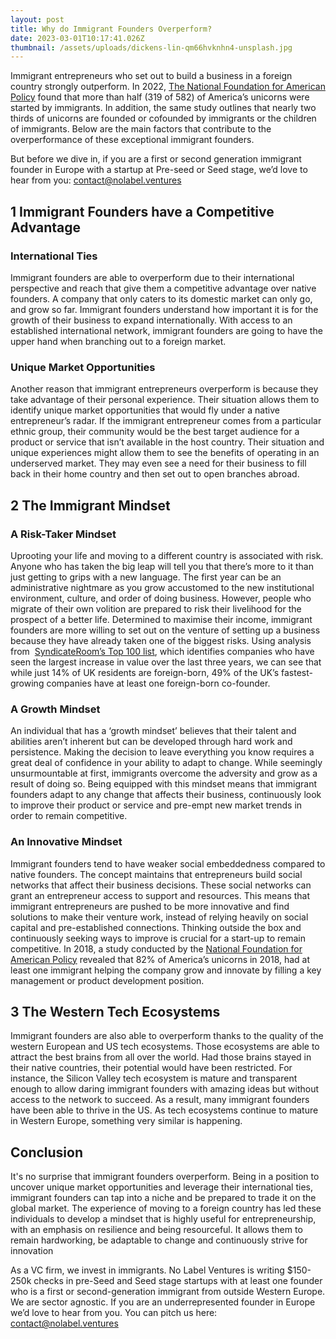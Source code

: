 ```yaml
---
layout: post
title: Why do Immigrant Founders Overperform?
date: 2023-03-01T10:17:41.026Z
thumbnail: /assets/uploads/dickens-lin-qm66hvknhn4-unsplash.jpg
---
```

<!-- more -->

Immigrant entrepreneurs who set out to build a business in a foreign country strongly outperform. In 2022, [The National Foundation for American Policy](https://nfap.com/research/new-nfap-policy-brief-immigrant-entrepreneurs-and-u-s-billion-dollar-companies/) found that more than half (319 of 582) of America’s unicorns were started by immigrants. In addition, the same study outlines that nearly two thirds of unicorns are founded or cofounded by immigrants or the children of immigrants. Below are the main factors that contribute to the overperformance of these exceptional immigrant founders. 

But before we dive in, if you are a first or second generation immigrant founder in Europe with a startup at Pre-seed or Seed stage, we’d love to hear from you: contact@nolabel.ventures

## 1 Immigrant Founders have a Competitive Advantage

### International Ties

Immigrant founders are able to overperform due to their international perspective and reach that give them a competitive advantage over native founders. A company that only caters to its domestic market can only go, and grow so far. Immigrant founders understand how important it is for the growth of their business to expand internationally. With access to an established international network, immigrant founders are going to have the upper hand when branching out to a foreign market. 

### Unique Market Opportunities

Another reason that immigrant entrepreneurs overperform is because they take advantage of their personal experience. Their situation allows them to identify unique market opportunities that would fly under a native entrepreneur’s radar. If the immigrant entrepreneur comes from a particular ethnic group, their community would be the best target audience for a product or service that isn’t available in the host country. Their situation and unique experiences might allow them to see the benefits of operating in an underserved market. They may even see a need for their business to fill back in their home country and then set out to open branches abroad. 

## 2 The Immigrant Mindset

### A Risk-Taker Mindset

Uprooting your life and moving to a different country is associated with risk. Anyone who has taken the big leap will tell you that there’s more to it than just getting to grips with a new language. The first year can be an administrative nightmare as you grow accustomed to the new institutional environment, culture, and order of doing business. However, people who migrate of their own volition are prepared to risk their livelihood for the prospect of a better life. Determined to maximise their income, immigrant founders are more willing to set out on the venture of setting up a business because they have already taken one of the biggest risks. Using analysis from  [SyndicateRoom’s Top 100 list](https://www.syndicateroom.com/guides-and-reports/100-fastest-growing-companies-uk), which identifies companies who have seen the largest increase in value over the last three years, we can see that while just 14% of UK residents are foreign-born, 49% of the UK’s fastest-growing companies have at least one foreign-born co-founder.

### A Growth Mindset

An individual that has a ‘growth mindset’ believes that their talent and abilities aren’t inherent but can be developed through hard work and persistence. Making the decision to leave everything you know requires a great deal of confidence in your ability to adapt to change. While seemingly unsurmountable at first, immigrants overcome the adversity and grow as a result of doing so. Being equipped with this mindset means that immigrant founders adapt to any change that affects their business, continuously look to improve their product or service and pre-empt new market trends in order to remain competitive. 

### An Innovative Mindset

Immigrant founders tend to have weaker social embeddedness compared to native founders. The concept maintains that entrepreneurs build social networks that affect their business decisions. These social networks can grant an entrepreneur access to support and resources. This means that immigrant entrepreneurs are pushed to be more innovative and find solutions to make their venture work, instead of relying heavily on social capital and pre-established connections. Thinking outside the box and continuously seeking ways to improve is crucial for a start-up to remain competitive. In 2018, a study conducted by the [National Foundation for American Policy](https://nfap.com/wp-content/uploads/2019/01/2018-BILLION-DOLLAR-STARTUPS.NFAP-Policy-Brief.2018-1.pdf) revealed that 82% of America’s unicorns in 2018, had at least one immigrant helping the company grow and innovate by filling a key management or product development position.

## 3 The Western Tech Ecosystems

Immigrant founders are also able to overperform thanks to the quality of the western European and US tech ecosystems. Those ecosystems are able to attract the best brains from all over the world. Had those brains stayed in their native countries, their potential would have been restricted. For instance, the Silicon Valley tech ecosystem is mature and transparent enough to allow daring immigrant founders with amazing ideas but without access to the network to succeed. As a result, many immigrant founders have been able to thrive in the US. As tech ecosystems continue to mature in Western Europe, something very similar is happening.

## Conclusion

It's no surprise that immigrant founders overperform. Being in a position to uncover unique market opportunities and leverage their international ties, immigrant founders can tap into a niche and be prepared to trade it on the global market. The experience of moving to a foreign country has led these individuals to develop a mindset that is highly useful for entrepreneurship, with an emphasis on resilience and being resourceful. It allows them to remain hardworking, be adaptable to change and continuously strive for innovation

As a VC firm, we invest in immigrants. No Label Ventures is writing $150-250k checks in pre-Seed and Seed stage startups with at least one founder who is a first or second-generation immigrant from outside Western Europe. We are sector agnostic. If you are an underrepresented founder in Europe we’d love to hear from you. You can pitch us here: contact@nolabel.ventures